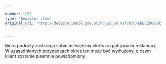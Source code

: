 ```yaml
---

number: 1281
type: 'Register item'
original_uri: 'http://decyzje.uokik.gov.pl/nd_wz_um.nsf/0/C4EBBC2909785F08C12573C500374CF9?OpenDocument'


---
```


Biuro podróży zastrzega sobie miesięczny okres rozpatrywania reklamacji. W uzasadnionych przypadkach okres ten może być wydłużony, o czym klient zostanie pisemnie powiadomiony
